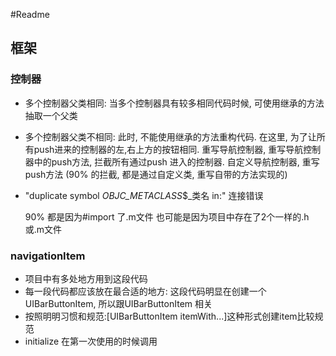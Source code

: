 #Readme

## 框架

### 控制器
* 多个控制器父类相同: 当多个控制器具有较多相同代码时候, 可使用继承的方法抽取一个父类
* 多个控制器父类不相同: 此时, 不能使用继承的方法重构代码. 在这里, 为了让所有push进来的控制器的左,右上方的按钮相同. 重写导航控制器, 重写导航控制器中的push方法, 拦截所有通过push 进入的控制器. 自定义导航控制器, 重写push方法 (90% 的拦截, 都是通过自定义类, 重写自带的方法实现的)
* "duplicate symbol _OBJC_METACLASS_$_类名 in:" 连接错误
	
	90% 都是因为#import 了.m文件
	也可能是因为项目中存在了2个一样的.h或.m文件
	
### navigationItem

* 项目中有多处地方用到这段代码
* 每一段代码都应该放在最合适的地方: 这段代码明显在创建一个UIBarButtonItem, 所以跟UIBarButtonItem 相关
* 按照明明习惯和规范:[UIBarButtonItem itemWith...]这种形式创建item比较规范
* initialize 在第一次使用的时候调用